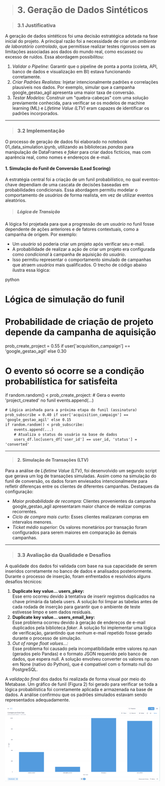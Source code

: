 ># 3. Geração de Dados Sintéticos

>### 3.1 Justificativa
A geração de dados sintéticos foi uma decisão estratégica adotada na fase inicial do projeto. A principal razão foi a necessidade de criar um *ambiente de laboratório controlado*, que permitisse realizar testes rigorosos sem as limitações associadas aos dados do mundo real, como escassez ou excesso de ruídos. Essa abordagem possibilitou:
1. *Validar o Pipeline:* Garantir que o pipeline de ponta a ponta (coleta, API, banco de dados e visualização em BI) estava funcionando corretamente.  
2. *Criar Padrões Realistas:* Injetar intencionalmente padrões e correlações plausíveis nos dados. Por exemplo, simular que a campanha google_gestao_agil apresenta uma maior taxa de conversão.  
3. *Testar Modelos:* Construir um "quebra-cabeças" com uma solução previamente conhecida, para verificar se os modelos de machine learning (ML) e *Lifetime Value (LTV)* eram capazes de identificar os padrões incorporados.
---
>### 3.2 Implementação
O processo de geração de dados foi elaborado no notebook 01_data_simulation.ipynb, utilizando as bibliotecas *pandas* para manipulação de DataFrames e *faker* para criar dados fictícios, mas com aparência real, como nomes e endereços de e-mail.
#### 1. Simulação do Funil de Conversão (Lead Scoring)
A estratégia central foi a criação de um funil probabilístico, no qual eventos-chave dependiam de uma cascata de decisões baseadas em probabilidades condicionais. Essa abordagem permitiu modelar o comportamento de *usuários* de forma realista, em vez de utilizar eventos aleatórios.

>##### Lógica de Transição
A lógica foi projetada para que a progressão de um *usuário* no funil fosse dependente de ações anteriores e de fatores contextuais, como a campanha de origem. Por exemplo:
* Um *usuário* só poderia criar um projeto após verificar seu e-mail.  
* A probabilidade de realizar a ação de criar um projeto era configurada como *condicional* à campanha de aquisição do *usuário*.  
* Isso permitiu representar o comportamento simulado de campanhas que atraem *usuários* mais qualificados.
O trecho de código abaixo ilustra essa lógica:

python
# Lógica de simulação do funil
# Probabilidade de criação de projeto depende da campanha de aquisição
prob_create_project = 0.55 if user['acquisition_campaign'] == 'google_gestao_agil' else 0.30

# O evento só ocorre se a condição probabilística for satisfeita
if random.random() < prob_create_project:
    # Gera o evento 'project_created' no funil
    events.append(...) 
    
    # Lógica aninhada para a próxima etapa do funil (assinatura)
    prob_subscribe = 0.40 if user['acquisition_campaign'] == 'google_gestao_agil' else 0.15
    if random.random() < prob_subscribe:
        events.append(...)
        # Atualiza o status do usuário na base de dados
        users_df.loc[users_df['user_id'] == user_id, 'status'] = 'converted'

---
>#### 2. Simulação de Transações (LTV)
Para a análise de *Lifetime Value (LTV)*, foi desenvolvido um segundo script que gerava um log de transações simuladas. Assim como na simulação do funil de conversão, os dados foram enviesados intencionalmente para refletir diferenças entre os clientes de diferentes campanhas. Destaques da configuração:
* *Maior probabilidade de recompra:* Clientes provenientes da campanha google_gestao_agil apresentaram maior chance de realizar compras recorrentes.  
* *Ciclo de compra mais curto:* Esses clientes realizaram compras em intervalos menores.  
* *Ticket médio superior:* Os valores monetários por transação foram configurados para serem maiores em comparação às demais campanhas.
---
>### 3.3 Avaliação da Qualidade e Desafios
A qualidade dos dados foi validada com base na sua capacidade de serem inseridos corretamente no banco de dados e analisados posteriormente. Durante o processo de inserção, foram enfrentados e resolvidos alguns desafios técnicos:

1. **Duplicate key value... users_pkey:**  
   Esse erro ocorreu devido à tentativa de inserir registros duplicados na chave primária da tabela users. A solução foi limpar as tabelas antes de cada rodada de inserção para garantir que o ambiente de teste estivesse limpo e sem dados residuais.
2. **Duplicate key value... users_email_key:**  
   Esse problema ocorreu devido à geração de endereços de e-mail duplicados pela biblioteca *faker*. A solução foi implementar uma lógica de verificação, garantindo que nenhum e-mail repetido fosse gerado durante o processo de simulação.
3. *Out of range float values...:*  
   Esse problema foi causado pela incompatibilidade entre valores np.nan (gerados pelo Pandas) e o formato JSON requerido pelo banco de dados, que espera null. A solução envolveu converter os valores np.nan em None (nativo do Python), que é compatível com o formato null do PostgreSQL.

A *validação final* dos dados foi realizada de forma visual por meio do Metabase. Um gráfico de funil (Figura 2) foi gerado para verificar se toda a lógica probabilística foi corretamente aplicada e armazenada na base de dados. A análise confirmou que os padrões simulados estavam sendo representados adequadamente.

![Gráfico de Funil de Conversão validando os dados sintéticos](img/115151.png)

